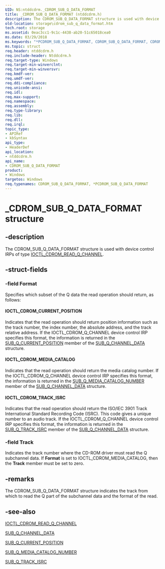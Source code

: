 ```yaml
---
UID: NS:ntddcdrm._CDROM_SUB_Q_DATA_FORMAT
title: _CDROM_SUB_Q_DATA_FORMAT (ntddcdrm.h)
description: The CDROM_SUB_Q_DATA_FORMAT structure is used with device control IRPs of type IOCTL_CDROM_READ_Q_CHANNEL.
old-location: storage\cdrom_sub_q_data_format.htm
tech.root: storage
ms.assetid: 0eac3cc1-9c1c-4438-ab20-51c65018cea0
ms.date: 03/29/2018
ms.keywords: "*PCDROM_SUB_Q_DATA_FORMAT, CDROM_SUB_Q_DATA_FORMAT, CDROM_SUB_Q_DATA_FORMAT structure [Storage Devices], PCDROM_SUB_Q_DATA_FORMAT, PCDROM_SUB_Q_DATA_FORMAT structure pointer [Storage Devices], _CDROM_SUB_Q_DATA_FORMAT, ntddcdrm/CDROM_SUB_Q_DATA_FORMAT, ntddcdrm/PCDROM_SUB_Q_DATA_FORMAT, storage.cdrom_sub_q_data_format, structs-CD-ROM_1448747c-8b9c-4ccb-8c91-0f8f567f0373.xml"
ms.topic: struct
req.header: ntddcdrm.h
req.include-header: Ntddcdrm.h
req.target-type: Windows
req.target-min-winverclnt: 
req.target-min-winversvr: 
req.kmdf-ver: 
req.umdf-ver: 
req.ddi-compliance: 
req.unicode-ansi: 
req.idl: 
req.max-support: 
req.namespace: 
req.assembly: 
req.type-library: 
req.lib: 
req.dll: 
req.irql: 
topic_type:
- APIRef
- kbSyntax
api_type:
- HeaderDef
api_location:
- ntddcdrm.h
api_name:
- CDROM_SUB_Q_DATA_FORMAT
product:
- Windows
targetos: Windows
req.typenames: CDROM_SUB_Q_DATA_FORMAT, *PCDROM_SUB_Q_DATA_FORMAT
---
```


# _CDROM_SUB_Q_DATA_FORMAT structure


## -description


The CDROM_SUB_Q_DATA_FORMAT structure is used with device control IRPs of type <a href="https://docs.microsoft.com/windows-hardware/drivers/ddi/content/ntddcdrm/ni-ntddcdrm-ioctl_cdrom_read_q_channel">IOCTL_CDROM_READ_Q_CHANNEL</a>. 


## -struct-fields




### -field Format

Specifies which subset of the Q data the read operation should return, as follows: 





#### IOCTL_CDROM_CURRENT_POSITION

Indicates that the read operation should return position information such as the track number, the index number, the absolute address, and the track relative address. If the IOCTL_CDROM_Q_CHANNEL device control IRP specifies this format, the information is returned in the <a href="https://docs.microsoft.com/windows-hardware/drivers/ddi/content/ntddcdrm/ns-ntddcdrm-_sub_q_current_position">SUB_Q_CURRENT_POSITION</a> member of the <a href="https://docs.microsoft.com/windows-hardware/drivers/ddi/content/ntddcdrm/ns-ntddcdrm-_sub_q_channel_data">SUB_Q_CHANNEL_DATA</a> structure.





#### IOCTL_CDROM_MEDIA_CATALOG

Indicates that the read operation should return the media catalog number. If the IOCTL_CDROM_Q_CHANNEL device control IRP specifies this format, the information is returned in the <a href="https://docs.microsoft.com/windows-hardware/drivers/ddi/content/ntddcdrm/ns-ntddcdrm-_sub_q_media_catalog_number">SUB_Q_MEDIA_CATALOG_NUMBER</a> member of the <a href="https://docs.microsoft.com/windows-hardware/drivers/ddi/content/ntddcdrm/ns-ntddcdrm-_sub_q_channel_data">SUB_Q_CHANNEL_DATA</a> structure.





#### IOCTL_CDROM_TRACK_ISRC

Indicates that the read operation should return the ISO/IEC 3901 Track International Standard Recording Code (ISRC). This code gives a unique number to an audio track. If the IOCTL_CDROM_Q_CHANNEL device control IRP specifies this format, the information is returned in the <a href="https://docs.microsoft.com/windows-hardware/drivers/ddi/content/ntddcdrm/ns-ntddcdrm-_sub_q_track_isrc">SUB_Q_TRACK_ISRC</a> member of the <a href="https://docs.microsoft.com/windows-hardware/drivers/ddi/content/ntddcdrm/ns-ntddcdrm-_sub_q_channel_data">SUB_Q_CHANNEL_DATA</a> structure.


### -field Track

Indicates the track number where the CD-ROM driver must read the Q subchannel data. If <b>Format</b> is set to IOCTL_CDROM_MEDIA_CATALOG, then the <b>Track</b> member must be set to zero.


## -remarks



The CDROM_SUB_Q_DATA_FORMAT structure indicates the track from which to read the Q part of the subchannel data and the format of the read.




## -see-also




<a href="https://docs.microsoft.com/windows-hardware/drivers/ddi/content/ntddcdrm/ni-ntddcdrm-ioctl_cdrom_read_q_channel">IOCTL_CDROM_READ_Q_CHANNEL</a>



<a href="https://docs.microsoft.com/windows-hardware/drivers/ddi/content/ntddcdrm/ns-ntddcdrm-_sub_q_channel_data">SUB_Q_CHANNEL_DATA</a>



<a href="https://docs.microsoft.com/windows-hardware/drivers/ddi/content/ntddcdrm/ns-ntddcdrm-_sub_q_current_position">SUB_Q_CURRENT_POSITION</a>



<a href="https://docs.microsoft.com/windows-hardware/drivers/ddi/content/ntddcdrm/ns-ntddcdrm-_sub_q_media_catalog_number">SUB_Q_MEDIA_CATALOG_NUMBER</a>



<a href="https://docs.microsoft.com/windows-hardware/drivers/ddi/content/ntddcdrm/ns-ntddcdrm-_sub_q_track_isrc">SUB_Q_TRACK_ISRC</a>
 

 

